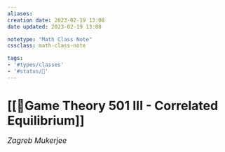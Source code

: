 ```yaml
---
aliases:
creation date: 2023-02-19 13:08
date updated: 2023-02-19 13:08

notetype: "Math Class Note"
cssclass: math-class-note

tags: 
- '#types/classes'
- '#status/🚧'
---
```


# [[🚧Game Theory 501 III - Correlated Equilibrium]]
<span style = "font-size:120%"><i >Zagreb Mukerjee </i></span>

